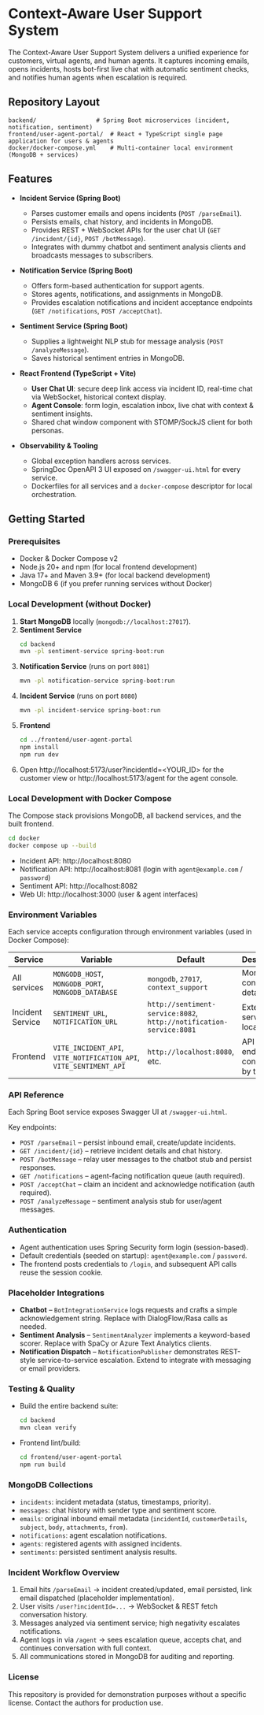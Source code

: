 # Context-Aware User Support System

The Context-Aware User Support System delivers a unified experience for customers, virtual agents, and human agents. It captures incoming emails, opens incidents, hosts bot-first live chat with automatic sentiment checks, and notifies human agents when escalation is required.

## Repository Layout

```
backend/                 # Spring Boot microservices (incident, notification, sentiment)
frontend/user-agent-portal/  # React + TypeScript single page application for users & agents
docker/docker-compose.yml    # Multi-container local environment (MongoDB + services)
```

## Features

- **Incident Service (Spring Boot)**
  - Parses customer emails and opens incidents (`POST /parseEmail`).
  - Persists emails, chat history, and incidents in MongoDB.
  - Provides REST + WebSocket APIs for the user chat UI (`GET /incident/{id}`, `POST /botMessage`).
  - Integrates with dummy chatbot and sentiment analysis clients and broadcasts messages to subscribers.

- **Notification Service (Spring Boot)**
  - Offers form-based authentication for support agents.
  - Stores agents, notifications, and assignments in MongoDB.
  - Provides escalation notifications and incident acceptance endpoints (`GET /notifications`, `POST /acceptChat`).

- **Sentiment Service (Spring Boot)**
  - Supplies a lightweight NLP stub for message analysis (`POST /analyzeMessage`).
  - Saves historical sentiment entries in MongoDB.

- **React Frontend (TypeScript + Vite)**
  - **User Chat UI**: secure deep link access via incident ID, real-time chat via WebSocket, historical context display.
  - **Agent Console**: form login, escalation inbox, live chat with context & sentiment insights.
  - Shared chat window component with STOMP/SockJS client for both personas.

- **Observability & Tooling**
  - Global exception handlers across services.
  - SpringDoc OpenAPI 3 UI exposed on `/swagger-ui.html` for every service.
  - Dockerfiles for all services and a `docker-compose` descriptor for local orchestration.

## Getting Started

### Prerequisites

- Docker & Docker Compose v2
- Node.js 20+ and npm (for local frontend development)
- Java 17+ and Maven 3.9+ (for local backend development)
- MongoDB 6 (if you prefer running services without Docker)

### Local Development (without Docker)

1. **Start MongoDB** locally (`mongodb://localhost:27017`).
2. **Sentiment Service**
   ```bash
   cd backend
   mvn -pl sentiment-service spring-boot:run
   ```
3. **Notification Service** (runs on port `8081`)
   ```bash
   mvn -pl notification-service spring-boot:run
   ```
4. **Incident Service** (runs on port `8080`)
   ```bash
   mvn -pl incident-service spring-boot:run
   ```
5. **Frontend**
   ```bash
   cd ../frontend/user-agent-portal
   npm install
   npm run dev
   ```
6. Open http://localhost:5173/user?incidentId=<YOUR_ID> for the customer view or http://localhost:5173/agent for the agent console.

### Local Development with Docker Compose

The Compose stack provisions MongoDB, all backend services, and the built frontend.

```bash
cd docker
docker compose up --build
```

- Incident API: http://localhost:8080
- Notification API: http://localhost:8081 (login with `agent@example.com` / `password`)
- Sentiment API: http://localhost:8082
- Web UI: http://localhost:3000 (user & agent interfaces)

### Environment Variables

Each service accepts configuration through environment variables (used in Docker Compose):

| Service | Variable | Default | Description |
|---------|----------|---------|-------------|
| All services | `MONGODB_HOST`, `MONGODB_PORT`, `MONGODB_DATABASE` | `mongodb`, `27017`, `context_support` | MongoDB connection details |
| Incident Service | `SENTIMENT_URL`, `NOTIFICATION_URL` | `http://sentiment-service:8082`, `http://notification-service:8081` | External service locations |
| Frontend | `VITE_INCIDENT_API`, `VITE_NOTIFICATION_API`, `VITE_SENTIMENT_API` | `http://localhost:8080`, etc. | API endpoints consumed by the SPA |

### API Reference

Each Spring Boot service exposes Swagger UI at `/swagger-ui.html`.

Key endpoints:

- `POST /parseEmail` – persist inbound email, create/update incidents.
- `GET /incident/{id}` – retrieve incident details and chat history.
- `POST /botMessage` – relay user messages to the chatbot stub and persist responses.
- `GET /notifications` – agent-facing notification queue (auth required).
- `POST /acceptChat` – claim an incident and acknowledge notification (auth required).
- `POST /analyzeMessage` – sentiment analysis stub for user/agent messages.

### Authentication

- Agent authentication uses Spring Security form login (session-based).
- Default credentials (seeded on startup): `agent@example.com` / `password`.
- The frontend posts credentials to `/login`, and subsequent API calls reuse the session cookie.

### Placeholder Integrations

- **Chatbot** – `BotIntegrationService` logs requests and crafts a simple acknowledgement string. Replace with DialogFlow/Rasa calls as needed.
- **Sentiment Analysis** – `SentimentAnalyzer` implements a keyword-based scorer. Replace with SpaCy or Azure Text Analytics clients.
- **Notification Dispatch** – `NotificationPublisher` demonstrates REST-style service-to-service escalation. Extend to integrate with messaging or email providers.

### Testing & Quality

- Build the entire backend suite:
  ```bash
  cd backend
  mvn clean verify
  ```
- Frontend lint/build:
  ```bash
  cd frontend/user-agent-portal
  npm run build
  ```

### MongoDB Collections

- `incidents`: incident metadata (status, timestamps, priority).
- `messages`: chat history with sender type and sentiment score.
- `emails`: original inbound email metadata (`incidentId`, `customerDetails`, `subject`, `body`, `attachments`, `from`).
- `notifications`: agent escalation notifications.
- `agents`: registered agents with assigned incidents.
- `sentiments`: persisted sentiment analysis results.

### Incident Workflow Overview

1. Email hits `/parseEmail` → incident created/updated, email persisted, link email dispatched (placeholder implementation).
2. User visits `/user?incidentId=...` → WebSocket & REST fetch conversation history.
3. Messages analyzed via sentiment service; high negativity escalates notifications.
4. Agent logs in via `/agent` → sees escalation queue, accepts chat, and continues conversation with full context.
5. All communications stored in MongoDB for auditing and reporting.

### License

This repository is provided for demonstration purposes without a specific license. Contact the authors for production use.
